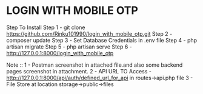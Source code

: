# LOGIN WITH MOBILE OTP

Step To Install
Step 1 - git clone https://github.com/Rinku101990/login_with_mobile_otp.git
Step 2 - composer update
Step 3 - Set Database Credentials in .env file
Step 4 - php artisan migrate
Step 5 - php artisan serve
Step 6 - http://127.0.0.1:8000/login_with_mobile_otp

Note :: 
1 - Postman screenshot in attached file.and also some backend pages screenshot in attachment.
2 - API URL TO Access - http://127.0.0.1:8000/api/auth/defined_url_for_api in routes->api.php file
3 - File Store at location storage->public->files


